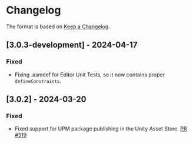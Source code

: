 # Changelog

The format is based on [Keep a Changelog](https://keepachangelog.com/en/1.1.0/).

## [3.0.3-development] - 2024-04-17

### Fixed

* Fixing .asmdef for Editor Unit Tests, so it now contains proper `defineConstraints`.

## [3.0.2] - 2024-03-20

### Fixed

* Fixed support for UPM package publishing in the Unity Asset Store. [PR #519](https://github.com/MixedRealityToolkit/MixedRealityToolkit-Unity/pull/519)
